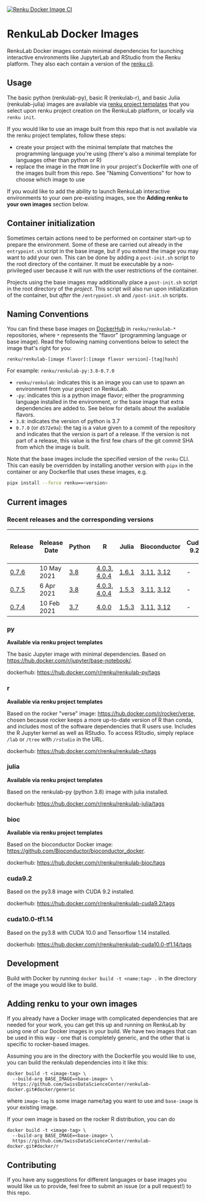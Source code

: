 [![Renku Docker Image CI](https://github.com/SwissDataScienceCenter/renkulab-docker/workflows/Renku%20Docker%20Image%20CI/badge.svg)](https://github.com/SwissDataScienceCenter/renkulab-docker/actions?query=workflow%3A%22Renku+Docker+Image+CI%22)

# RenkuLab Docker Images

RenkuLab Docker images contain minimal dependencies for launching interactive
environments like JupyterLab and RStudio from the Renku platform. They also each
contain a version of the [renku cli](https://github.com/SwissDataScienceCenter/renku-python).

## Usage

The basic python (renkulab-py), basic R (renkulab-r), and basic Julia (renkulab-julia)
images are available via
[renku project templates](https://github.com/SwissDataScienceCenter/renku-project-template)
that you select upon renku project creation on the RenkuLab platform, or locally
via `renku init`.

If you would like to use an image built from this repo that is
not available via the renku project templates, follow these steps:

* create your project with the minimal template that matches the programming
  language you're using (there's also a minimal template for languages other than
  python or R)
* replace the image in the `FROM` line in your project's Dockerfile with one of
  the images built from this repo. See "Naming Conventions" for how to choose
  which image to use

If you would like to add the ability to launch RenkuLab interactive environments
to your own pre-existing images, see the **Adding renku to your own images** section
below.


## Container initialization

Sometimes certain actions need to be performed on container start-up to prepare
the environment. Some of these are carried out already in the `entrypoint.sh`
script in the base image, but if you extend the image you may want to add your
own. This can be done by adding a `post-init.sh` script to the root directory of
the container. It must be executable by a non-privileged user because it will
run with the user restrictions of the container.

Projects using the base images may additionally place a `post-init.sh` script in
the root directory of the _project_. This script will also run upon initialization
of the container, but _after_ the `/entrypoint.sh` and `/post-init.sh` scripts.


## Naming Conventions

You can find these base images on
[DockerHub](https://hub.docker.com/search?q=renku%2Frenkulab-&type=image) in
`renku/renkulab-*` repositories, where `*` represents the "flavor" (programming
language or base image). Read the following naming conventions below to select
the image that's right for you:

`renku/renkulab-[image flavor]:[image flavor version]-[tag|hash]`

For example:
`renku/renkulab-py:3.8-0.7.0`

* `renku/renkulab`: indicates this is an image you can use to spawn an environment
  from your project on RenkuLab.
* `-py`: indicates this is a python image flavor; either the programming language
  installed in the environment, or the base image that extra dependencies are added to.
  See below for details about the available flavors.
* `3.8`: indicates the version of python is 3.7
* `0.7.0` (or `d572e9a`): the tag is a value given to a commit of the repository
  and indicates that the version is part of a release. If the version is not part of
  a release, this value is the first few chars of the git commit SHA from which the
  image is built.

Note that the base images include the specified version of the `renku` CLI.
This can easily be overridden by installing another version with `pipx` in the container
or any Dockerfile that uses these images, e.g.

```bash
pipx install --force renku==<version>
```

## Current images

### Recent releases and the corresponding versions

| Release | Release Date | Python | R            | Julia | Bioconductor | Cuda 9.2 | Cuda 10.0 TF 1.14 |
|---------|--------------|--------|--------------|-------|--------------|----------|-------------------|
| [0.7.6](https://github.com/SwissDataScienceCenter/renkulab-docker/releases/tag/0.7.6) | 10 May 2021 | [3.8](https://hub.docker.com/r/renku/renkulab-py/tags?page=1&ordering=last_updated&name=0.7.6)    | [4.0.3](https://hub.docker.com/r/renku/renkulab-r/tags?page=1&ordering=last_updated&name=4.0.3-0.7.6), [4.0.4](https://hub.docker.com/r/renku/renkulab-r/tags?page=1&ordering=last_updated&name=4.0.4-0.7.6) | [1.6.1](https://hub.docker.com/r/renku/renkulab-julia/tags?page=1&ordering=last_updated&name=1.6.1-0.7.6) | [3.11](https://hub.docker.com/r/renku/renkulab-bioc/tags?page=1&ordering=last_updated&name=RELEASE_3_11-0.7.6), [3.12](https://hub.docker.com/r/renku/renkulab-bioc/tags?page=1&ordering=last_updated&name=RELEASE_3_12-0.7.6)   | -        | -                 |
| [0.7.5](https://github.com/SwissDataScienceCenter/renkulab-docker/releases/tag/0.7.5) | 6 Apr 2021  | [3.8](https://hub.docker.com/r/renku/renkulab-py/tags?page=1&ordering=last_updated&name=0.7.5)    | [4.0.3](https://hub.docker.com/r/renku/renkulab-r/tags?page=1&ordering=last_updated&name=4.0.3-0.7.5), [4.0.4](https://hub.docker.com/r/renku/renkulab-r/tags?page=1&ordering=last_updated&name=4.0.4-0.7.5) | [1.5.3](https://hub.docker.com/r/renku/renkulab-julia/tags?page=1&ordering=last_updated&name=1.5.3-0.7.5) | [3.11](https://hub.docker.com/r/renku/renkulab-bioc/tags?page=1&ordering=last_updated&name=RELEASE_3_11-0.7.5), [3.12](https://hub.docker.com/r/renku/renkulab-bioc/tags?page=1&ordering=last_updated&name=RELEASE_3_12-0.7.5)   | -        | -                 |
| [0.7.4](https://github.com/SwissDataScienceCenter/renkulab-docker/releases/tag/0.7.4) | 10 Feb 2021 | [3.7](https://hub.docker.com/r/renku/renkulab-py/tags?page=1&ordering=last_updated&name=0.7.4)    | [4.0.0](https://hub.docker.com/r/renku/renkulab-r/tags?page=1&ordering=last_updated&name=4.0.0-0.7.4)        | [1.5.3](https://hub.docker.com/r/renku/renkulab-julia/tags?page=1&ordering=last_updated&name=1.5.3-0.7.4) | [3.11](https://hub.docker.com/r/renku/renkulab-bioc/tags?page=1&ordering=last_updated&name=RELEASE_3_11-0.7.4), [3.12](https://hub.docker.com/r/renku/renkulab-bioc/tags?page=1&ordering=last_updated&name=RELEASE_3_12-0.7.4)   | -        | -                 |

### py

**Available via renku project templates**

The basic Jupyter image with minimal dependencies. Based on https://hub.docker.com/r/jupyter/base-notebook/.

dockerhub: https://hub.docker.com/r/renku/renkulab-py/tags

### r

**Available via renku project templates**

Based on the rocker "verse" image: https://hub.docker.com/r/rocker/verse,
chosen because rocker keeps a more up-to-date version of R than conda,
and includes most of the software dependencies that R users use.
Includes the R Jupyter kernel as well as RStudio. To access RStudio,
simply replace `/lab` or `/tree` with `/rstudio` in the URL.

dockerhub: https://hub.docker.com/r/renku/renkulab-r/tags

### julia

**Available via renku project templates**

Based on the renkulab-py (python 3.8) image with julia installed.

dockerhub: https://hub.docker.com/r/renku/renkulab-julia/tags

### bioc

**Available via renku project templates**

Based on the bioconductor Docker image: https://github.com/Bioconductor/bioconductor_docker.

dockerhub: https://hub.docker.com/r/renku/renkulab-bioc/tags

### cuda9.2

Based on the py3.8 image with CUDA 9.2 installed.

dockerhub: https://hub.docker.com/r/renku/renkulab-cuda9.2/tags

### cuda10.0-tf1.14

Based on the py3.8 with CUDA 10.0 and Tensorflow 1.14 installed.

dockerhub: https://hub.docker.com/r/renku/renkulab-cuda10.0-tf1.14/tags

## Development

Build with Docker by running `docker build -t <name:tag> .` in the directory
of the image you would like to build.

## Adding renku to your own images

If you already have a Docker image with complicated dependencies that are needed
for your work, you can get this up and running on RenkuLab by using one of our
Docker images in your build. We have two images that can be used in this way -
one that is completely generic, and the other that is specific to rocker-based
images.

Assuming you are in the directory with the Dockerfile you would like to use, you
can build the renkulab dependencies into it like this:

```
docker build -t <image-tag> \
  --build-arg BASE_IMAGE=<base-image> \
  https://github.com/SwissDataScienceCenter/renkulab-docker.git#docker/generic
```

where `image-tag` is some image name/tag you want to use and `base-image` is
your existing image.

If your own image is based on the rocker R distribution, you can do

```
docker build -t <image-tag> \
  --build-arg BASE_IMAGE=<base-image> \
  https://github.com/SwissDataScienceCenter/renkulab-docker.git#docker/r
```

## Contributing

If you have any suggestions for different languages or base images you would like
us to provide, feel free to submit an issue (or a pull request!) to this repo.
